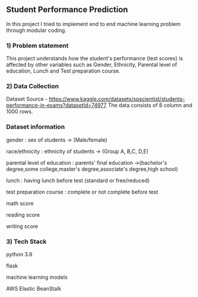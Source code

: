 ## Student Performance Prediction

In this project I tried to implement end to end machine learning problem through modular coding.

### 1) Problem statement

This project understands how the student's performance (test scores) is affected by other variables such as Gender, Ethnicity, Parental level of education, Lunch and Test preparation course.

### 2) Data Collection
Dataset Source - https://www.kaggle.com/datasets/spscientist/students-performance-in-exams?datasetId=74977
The data consists of 8 column and 1000 rows.

### Dataset information

gender : sex of students -> (Male/female)

race/ethnicity : ethnicity of students -> (Group A, B,C, D,E)

parental level of education : parents' final education ->(bachelor's degree,some college,master's degree,associate's degree,high school)

lunch : having lunch before test (standard or free/reduced)

test preparation course : complete or not complete before test

math score

reading score

writing score

### 3) Tech Stack

python 3.8

flask

machine learning models

AWS Elastic BeanStalk





